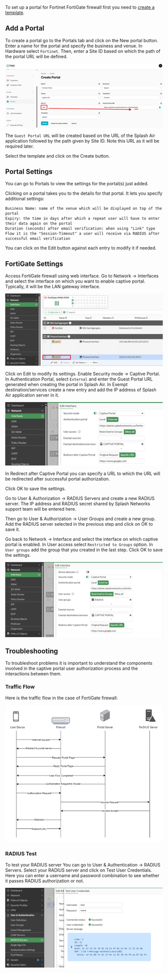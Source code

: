 To set up a portal for Fortinet FortiGate firewall first you need to [create a template](../defining-templates.md).

## Add a Portal

To create a portal go to the Portals tab and click on the New portal button. Enter a name for the portal and specify the business and venue. In Hardware select `Fortinet`. Then, enter a Site ID based on which the path of the portal URL will be defined.

![Fortinet Portal](../assets/images/fortinet/portal-url.png)

The `Guest Portal URL` will be created based on the URL of the Splash Air application followed by the path given by Site ID. Note this URL as it will be required later.

Select the template and click on the Create button.

## Portal Settings

You can go to Portals to view the settings for the portal(s) just added.

Clicking on a portal takes you to the details for that portal. It lets you specify additional settings:

```
Business Name: name of the venue which will be displayed on top of the portal
Expiry: the time in days after which a repeat user will have to enter their data again on the portal
Duration (seconds) after email verification: when using "Link" type Flow it is the "Session-Timeout" a user will receive via RADIUS after successful email verification 
```

You can click on the Edit button against each entry to modify it if needed.

## FortiGate Settings

Access FortiGate firewall using web interface. Go to Network -> Interfaces and select the interface on which you want to enable captive portal. Typically, it will be the LAN gateway interface.

![Fortigate interface](../assets/images/fortinet/interface.png)

Click on Edit to modify its settings. Enable Security mode -> Captive Portal. In Authentication Portal, select `External` and enter the Guest Portal URL generated when creating the portal in Splash Air. In Exempt destination/services create a new entry and add the IP address of Splash Air application server in it.

![Fortigate Interface Settings](../assets/images/fortinet/interface-settings.png)

In Redirect after Captive Portal you can specify a URL to which the URL will be redirected after successful portal authorization.

Click OK to save the settings.

Go to User & Authorization -> RADIUS Servers and create a new RADIUS server. The IP address and RADIUS secret shared by Splash Networks support team will be entered here.

Then go to User & Authorization -> User Groups and create a new group. Add the RADIUS server selected in the previous step and click on OK to save it.

Go back to Network -> Interface and select the interface on which captive portal is enabled. In User access select `Restricted to Groups` option. In `User groups` add the group that you created in the last step. Click OK to save the settings.

![Fortigate Interface Settings](../assets/images/fortinet/interface-settings-2.png)

## Troubleshooting

To troubleshoot problems it is important to understand the components involved in the captive portal user authorization process and the interactions between them.

### Traffic Flow

Here is the traffic flow in the case of FortiGate firewall:

![Traffic Flow](../assets/images/fortinet/traffic-flow.png)

### RADIUS Test

To test your RADIUS server You can go to User & Authentication -> RADIUS Servers. Select your RADIUS server and click on Test User Credentials. Here you can enter a username and password combination to see whether it passes RADIUS authorization or not.

![RADIUS Test](../assets/images/fortinet/radius-test.png)